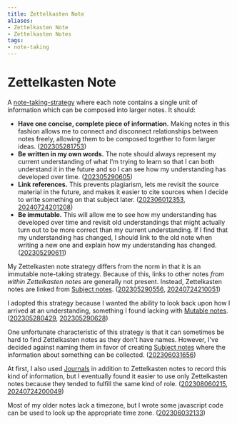 ```yaml
---
title: Zettelkasten Note
aliases:
- Zettelkasten Note
- Zettelkasten Notes
tags:
- note-taking
---
```


# Zettelkasten Note

A [note-taking-strategy](note-taking-strategy.md) where each note contains a single unit of information which can be composed into larger notes. It should:

* **Have one concise, complete piece of information.** Making notes in this fashion allows me to connect and disconnect relationships between notes freely, allowing them to be composed together to form larger ideas. ([202305281753](../entries/202305281753.md))
* **Be written in my own words.** The note should always represent my current understanding of what I'm trying to learn so that I can both understand it in the future and so I can see how my understanding has developed over time. ([202305290605](../entries/202305290605.md))
* **Link references.** This prevents plagiarism, lets me revisit the source material in the future, and makes it easier to cite sources when I decide to write something on that subject later. ([202306012353](../entries/202306012353.md), [20240724201208](../entries/20240724201208.md))
* **Be immutable.** This will allow me to see how my understanding has developed over time and revisit old understandings that might actually turn out to be more correct than my current understanding. If I find that my understanding has changed, I should link to the old note when writing a new one and explain how my understanding has changed. ([202305290611](../entries/202305290611.md))

My Zettelkasten note strategy differs from the norm in that it is an immutable note-taking strategy. Because of this, links to other notes _from within Zettelkasten notes_ are generally not present. Instead, Zettelkasten notes are linked from [Subject notes](subject-note.md). ([202305290556](../entries/202305290556.md), [20240724210051](../entries/20240724210051.md))

I adopted this strategy because I wanted the ability to look back upon how I arrived at an understanding, something I found lacking with [Mutable notes](mutable-note.md). ([202305280429](../entries/202305280429.md), [202305290628](../entries/202305290628.md))

One unfortunate characteristic of this strategy is that it can sometimes be hard to find Zettelkasten notes as they don't have names. However, I've decided against naming them in favor of creating [Subject notes](subject-note.md) where the information about something can be collected. ([202306031656](../entries/202306031656.md))

At first, I also used [Journals](journal.md) in addition to Zettelkasten notes to record this kind of information, but I eventually found it easier to use only Zettelkasten notes because they tended to fulfill the same kind of role. ([202308060215](../entries/202308060215.md), [20240724200049](../entries/20240724200049.md))

Most of my older notes lack a timezone, but I wrote some javascript code can be used to look up the appropriate time zone. ([202306032133](../entries/202306032133.md))
